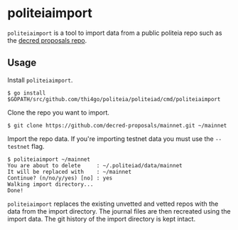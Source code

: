 # politeiaimport

`politeiaimport` is a tool to import data from a public politeia repo such as
the [decred proposals repo](https://github.com/decred-proposals/mainnet/).

## Usage 

Install `politeiaimport`.

    $ go install $GOPATH/src/github.com/thi4go/politeia/politeiad/cmd/politeiaimport

Clone the repo you want to import.

    $ git clone https://github.com/decred-proposals/mainnet.git ~/mainnet

Import the repo data.  If you're importing testnet data you must use the 
`--testnet` flag.

    $ politeiaimport ~/mainnet 
    You are about to delete     : ~/.politeiad/data/mainnet
    It will be replaced with    : ~/mainnet
    Continue? (n/no/y/yes) [no] : yes
    Walking import directory...
    Done!

`politeiaimport` replaces the existing unvetted and vetted repos with the data
from the import directory.  The journal files are then recreated using the
import data.  The git history of the import directory is kept intact.
